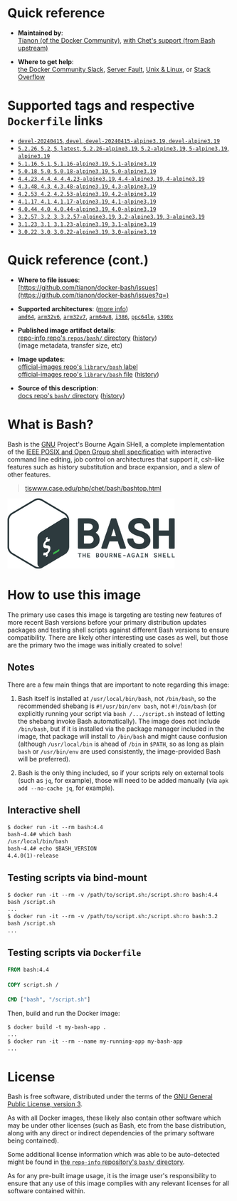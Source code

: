 <!--

********************************************************************************

WARNING:

    DO NOT EDIT "bash/README.md"

    IT IS AUTO-GENERATED

    (from the other files in "bash/" combined with a set of templates)

********************************************************************************

-->

# Quick reference

-	**Maintained by**:  
	[Tianon (of the Docker Community)](https://github.com/tianon/docker-bash), [with Chet's support (from Bash upstream)](https://github.com/docker-library/official-images/pull/2217#issue-181031192)

-	**Where to get help**:  
	[the Docker Community Slack](https://dockr.ly/comm-slack), [Server Fault](https://serverfault.com/help/on-topic), [Unix & Linux](https://unix.stackexchange.com/help/on-topic), or [Stack Overflow](https://stackoverflow.com/help/on-topic)

# Supported tags and respective `Dockerfile` links

-	[`devel-20240415`, `devel`, `devel-20240415-alpine3.19`, `devel-alpine3.19`](https://github.com/tianon/docker-bash/blob/3519de9825d4c678a4996b4ce172773387f3dbc2/devel/Dockerfile)
-	[`5.2.26`, `5.2`, `5`, `latest`, `5.2.26-alpine3.19`, `5.2-alpine3.19`, `5-alpine3.19`, `alpine3.19`](https://github.com/tianon/docker-bash/blob/3eae20ac57eaeb63ef9e438b67bfc135a948995a/5.2/Dockerfile)
-	[`5.1.16`, `5.1`, `5.1.16-alpine3.19`, `5.1-alpine3.19`](https://github.com/tianon/docker-bash/blob/a3f660ae2fcc3153c697520ef4e08da800578064/5.1/Dockerfile)
-	[`5.0.18`, `5.0`, `5.0.18-alpine3.19`, `5.0-alpine3.19`](https://github.com/tianon/docker-bash/blob/e78939e417c6efbfd55e48c80088bdbbae29fd66/5.0/Dockerfile)
-	[`4.4.23`, `4.4`, `4`, `4.4.23-alpine3.19`, `4.4-alpine3.19`, `4-alpine3.19`](https://github.com/tianon/docker-bash/blob/682faa73aff031837c3d60db8666384c2ec72bba/4.4/Dockerfile)
-	[`4.3.48`, `4.3`, `4.3.48-alpine3.19`, `4.3-alpine3.19`](https://github.com/tianon/docker-bash/blob/0686d8b7feac5b76e8c14be9fb44b823c5a2f7ec/4.3/Dockerfile)
-	[`4.2.53`, `4.2`, `4.2.53-alpine3.19`, `4.2-alpine3.19`](https://github.com/tianon/docker-bash/blob/b7fb84109bde6e9d78e8a1eac2a91e6f0e20226b/4.2/Dockerfile)
-	[`4.1.17`, `4.1`, `4.1.17-alpine3.19`, `4.1-alpine3.19`](https://github.com/tianon/docker-bash/blob/951a1e31d2dee53473893050f29259acd18dc6ae/4.1/Dockerfile)
-	[`4.0.44`, `4.0`, `4.0.44-alpine3.19`, `4.0-alpine3.19`](https://github.com/tianon/docker-bash/blob/9927111b47c93b0b0057077725797625980a696d/4.0/Dockerfile)
-	[`3.2.57`, `3.2`, `3`, `3.2.57-alpine3.19`, `3.2-alpine3.19`, `3-alpine3.19`](https://github.com/tianon/docker-bash/blob/1a08d56b8f1ad68e669ec9ee936512e6a7606aab/3.2/Dockerfile)
-	[`3.1.23`, `3.1`, `3.1.23-alpine3.19`, `3.1-alpine3.19`](https://github.com/tianon/docker-bash/blob/77ce8451ec601516ed8e2868bac35a5f38bb0bd3/3.1/Dockerfile)
-	[`3.0.22`, `3.0`, `3.0.22-alpine3.19`, `3.0-alpine3.19`](https://github.com/tianon/docker-bash/blob/88332b0ace10af319000ace7659aa1c1416cbce8/3.0/Dockerfile)

# Quick reference (cont.)

-	**Where to file issues**:  
	[https://github.com/tianon/docker-bash/issues](https://github.com/tianon/docker-bash/issues?q=)

-	**Supported architectures**: ([more info](https://github.com/docker-library/official-images#architectures-other-than-amd64))  
	[`amd64`](https://hub.docker.com/r/amd64/bash/), [`arm32v6`](https://hub.docker.com/r/arm32v6/bash/), [`arm32v7`](https://hub.docker.com/r/arm32v7/bash/), [`arm64v8`](https://hub.docker.com/r/arm64v8/bash/), [`i386`](https://hub.docker.com/r/i386/bash/), [`ppc64le`](https://hub.docker.com/r/ppc64le/bash/), [`s390x`](https://hub.docker.com/r/s390x/bash/)

-	**Published image artifact details**:  
	[repo-info repo's `repos/bash/` directory](https://github.com/docker-library/repo-info/blob/master/repos/bash) ([history](https://github.com/docker-library/repo-info/commits/master/repos/bash))  
	(image metadata, transfer size, etc)

-	**Image updates**:  
	[official-images repo's `library/bash` label](https://github.com/docker-library/official-images/issues?q=label%3Alibrary%2Fbash)  
	[official-images repo's `library/bash` file](https://github.com/docker-library/official-images/blob/master/library/bash) ([history](https://github.com/docker-library/official-images/commits/master/library/bash))

-	**Source of this description**:  
	[docs repo's `bash/` directory](https://github.com/docker-library/docs/tree/master/bash) ([history](https://github.com/docker-library/docs/commits/master/bash))

# What is Bash?

Bash is the [GNU](http://www.gnu.org/) Project's Bourne Again SHell, a complete implementation of the [IEEE POSIX and Open Group shell specification](http://www.opengroup.org/onlinepubs/9699919799/nfindex.html) with interactive command line editing, job control on architectures that support it, csh-like features such as history substitution and brace expansion, and a slew of other features.

> [tiswww.case.edu/php/chet/bash/bashtop.html](https://tiswww.case.edu/php/chet/bash/bashtop.html)

![logo](https://raw.githubusercontent.com/docker-library/docs/5cb6fef6ed317e5af7e1e14e64c18c2b81657e81/bash/logo.png)

# How to use this image

The primary use cases this image is targeting are testing new features of more recent Bash versions before your primary distribution updates packages and testing shell scripts against different Bash versions to ensure compatibility. There are likely other interesting use cases as well, but those are the primary two the image was initially created to solve!

## Notes

There are a few main things that are important to note regarding this image:

1.	Bash itself is installed at `/usr/local/bin/bash`, not `/bin/bash`, so the recommended shebang is `#!/usr/bin/env bash`, not `#!/bin/bash` (or explicitly running your script via `bash /.../script.sh` instead of letting the shebang invoke Bash automatically). The image does not include `/bin/bash`, but if it is installed via the package manager included in the image, that package will install to `/bin/bash` and might cause confusion (although `/usr/local/bin` is ahead of `/bin` in `$PATH`, so as long as plain `bash` or `/usr/bin/env` are used consistently, the image-provided Bash will be preferred).

2.	Bash is the only thing included, so if your scripts rely on external tools (such as `jq`, for example), those will need to be added manually (via `apk add --no-cache jq`, for example).

## Interactive shell

```console
$ docker run -it --rm bash:4.4
bash-4.4# which bash
/usr/local/bin/bash
bash-4.4# echo $BASH_VERSION
4.4.0(1)-release
```

## Testing scripts via bind-mount

```console
$ docker run -it --rm -v /path/to/script.sh:/script.sh:ro bash:4.4 bash /script.sh
...
$ docker run -it --rm -v /path/to/script.sh:/script.sh:ro bash:3.2 bash /script.sh
...
```

## Testing scripts via `Dockerfile`

```dockerfile
FROM bash:4.4

COPY script.sh /

CMD ["bash", "/script.sh"]
```

Then, build and run the Docker image:

```console
$ docker build -t my-bash-app .
...
$ docker run -it --rm --name my-running-app my-bash-app
...
```

# License

Bash is free software, distributed under the terms of the [GNU General Public License, version 3](http://www.gnu.org/licenses/gpl.html).

As with all Docker images, these likely also contain other software which may be under other licenses (such as Bash, etc from the base distribution, along with any direct or indirect dependencies of the primary software being contained).

Some additional license information which was able to be auto-detected might be found in [the `repo-info` repository's `bash/` directory](https://github.com/docker-library/repo-info/tree/master/repos/bash).

As for any pre-built image usage, it is the image user's responsibility to ensure that any use of this image complies with any relevant licenses for all software contained within.

